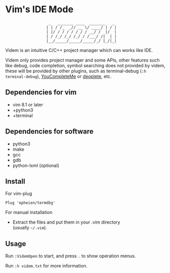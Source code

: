 # Vim's IDE Mode
                       _   _______ ____  _______   _
                      | | / /_  _// __ \/ ____/ | / |
                      | |/ / / / / / / / __/ /  |/  |
                      | / /_/ /_/ /_/ / /___/ /|  | |
                      |__/_____/_____/_____/_/ |_/|_|

Videm is an intuitive C/C++ project manager which can works like IDE.

Videm only provides project manager and some APIs, other features such like debug,
code completion, symbol searching does not provided by videm, these will be
provided by other plugins, such as terminal-debug (`:h terminal-debug`),
[YouCompleteMe](https://github.com/Valloric/YouCompleteMe) or
[deoplete](https://github.com/Shougo/deoplete.nvim), etc.

## Dependencies for vim
  - vim 8.1 or later
  - +python3
  - +terminal

## Dependencies for software
  - python3
  - make
  - gcc
  - gdb
  - python-lxml   (optional)

## Install

For vim-plug

```viml
Plug 'epheien/termdbg'
```

For manual installation

- Extract the files and put them in your .vim directory  
  (usually `~/.vim`).

## Usage

Run `:VidemOpen` to start, and press `.` to show operation menus.

Run `:h videm.txt` for more information.

